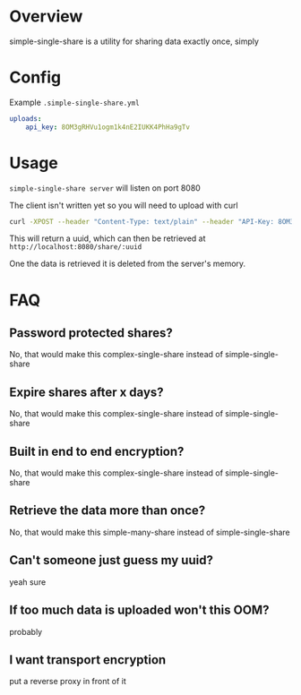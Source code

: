 # Overview
simple-single-share is a utility for sharing data exactly once, simply

# Config
Example `.simple-single-share.yml`
```yaml
uploads:
    api_key: 8OM3gRHVu1ogm1k4nE2IUKK4PhHa9gTv
```

# Usage
`simple-single-share server` will listen on port 8080

The client isn't written yet so you will need to upload with curl

```sh
curl -XPOST --header "Content-Type: text/plain" --header "API-Key: 8OM3gRHVu1ogm1k4nE2IUKK4PhHa9gTv" --data "Hello World" http://localhost:8080/share
```

This will return a uuid, which can then be retrieved at `http://localhost:8080/share/:uuid`

One the data is retrieved it is deleted from the server's memory.

# FAQ
## Password protected shares?
No, that would make this complex-single-share instead of simple-single-share

## Expire shares after x days?
No, that would make this complex-single-share instead of simple-single-share

## Built in end to end encryption?
No, that would make this complex-single-share instead of simple-single-share

## Retrieve the data more than once?
No, that would make this simple-many-share instead of simple-single-share

## Can't someone just guess my uuid?
yeah sure

## If too much data is uploaded won't this OOM?
probably

## I want transport encryption
put a reverse proxy in front of it
